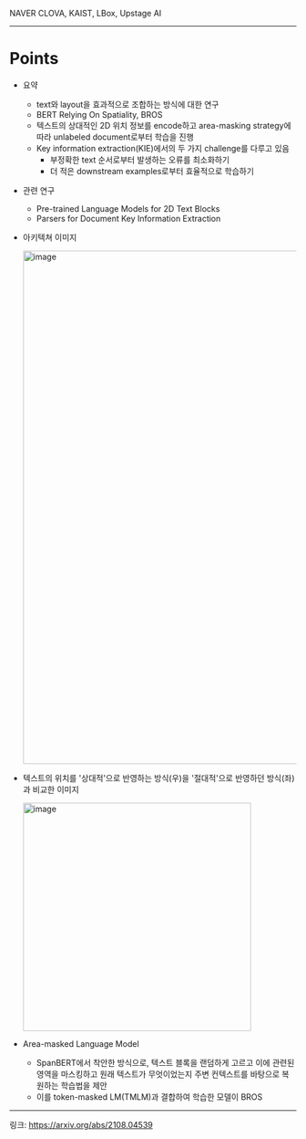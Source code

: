 NAVER CLOVA, KAIST, LBox, Upstage AI

---
# Points
- 요약
  - text와 layout을 효과적으로 조합하는 방식에 대한 연구
  - BERT Relying On Spatiality, BROS
  - 텍스트의 상대적인 2D 위치 정보를 encode하고 area-masking strategy에 따라 unlabeled document로부터 학습을 진행
  - Key information extraction(KIE)에서의 두 가지 challenge를 다루고 있음
    - 부정확한 text 순서로부터 발생하는 오류를 최소화하기
    - 더 적은 downstream examples로부터 효율적으로 학습하기
- 관련 연구
  - Pre-trained Language Models for 2D Text Blocks
  - Parsers for Document Key Information Extraction
- 아키텍쳐 이미지

  <img width="900" alt="image" src="https://github.com/chanmuzi/Papers/assets/101971295/2d42819d-fe4b-4c94-b60f-40c452219ed6">

- 텍스트의 위치를 '상대적'으로 반영하는 방식(우)을 '절대적'으로 반영하던 방식(좌)과 비교한 이미지

  <img width="400" alt="image" src="https://github.com/chanmuzi/Papers/assets/101971295/7aa6489b-a347-4bb5-948a-c920af950ccf">

- Area-masked Language Model
  - SpanBERT에서 착안한 방식으로, 텍스트 블록을 랜덤하게 고르고 이에 관련된 영역을 마스킹하고 원래 텍스트가 무엇이었는지 주변 컨텍스트를 바탕으로 복원하는 학습법을 제안
  - 이를 token-masked LM(TMLM)과 결합하여 학습한 모델이 BROS

---
링크: https://arxiv.org/abs/2108.04539
